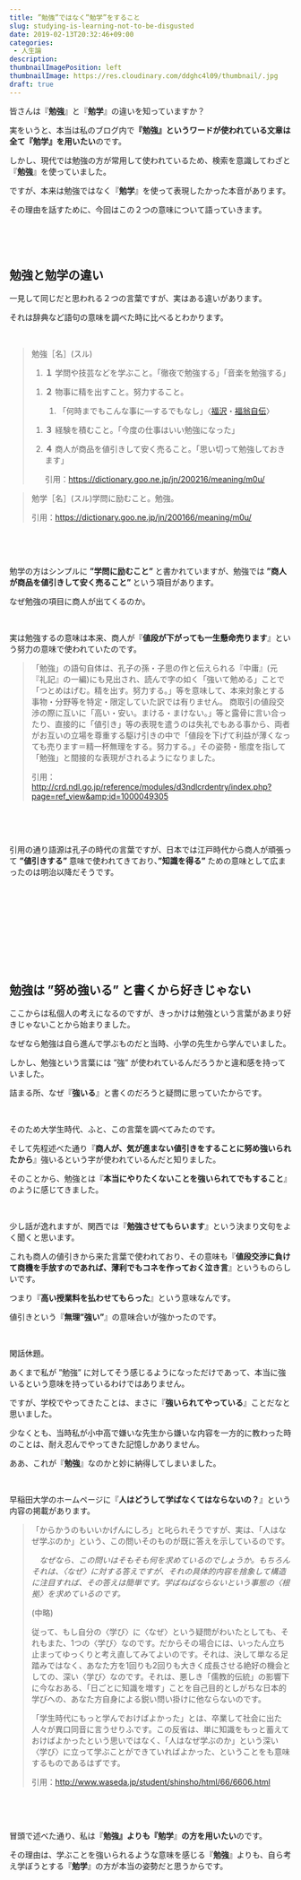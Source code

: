 ```yaml
---
title: ”勉強”ではなく”勉学”をすること
slug: studying-is-learning-not-to-be-disgusted
date: 2019-02-13T20:32:46+09:00
categories: 
 - 人生論
description: 
thumbnailImagePosition: left
thumbnailImage: https://res.cloudinary.com/ddghc4l09/thumbnail/.jpg
draft: true
---
```


<!--more-->

皆さんは『<strong>勉強</strong>』と『<strong>勉学</strong>』の違いを知っていますか？

実をいうと、本当は私のブログ内で<strong>『勉強』というワードが使われている文章は全て『勉学』を用いたい</strong>のです。

しかし、現代では勉強の方が常用して使われているため、検索を意識してわざと『<strong>勉強</strong>』を使っていました。

ですが、本来は勉強ではなく『<strong>勉学</strong>』を使って表現したかった本音があります。

その理由を話すために、今回はこの２つの意味について語っていきます。

&nbsp;

&nbsp;
<h2>勉強と勉学の違い</h2>
一見して同じだと思われる２つの言葉ですが、実はある違いがあります。

それは辞典など語句の意味を調べた時に比べるとわかります。

&nbsp;
<blockquote>
<div>勉強<span class="hinshi">［名］</span><span class="hinshi">(スル)</span></div>
<ol class="meaning cx">
 	<li>
<p class="text"><strong>１</strong> 学問や技芸などを学ぶこと。「徹夜で勉強する」「音楽を勉強する」</p>
</li>
</ol>
<ol class="meaning cx">
 	<li>
<p class="text"><strong>２</strong> 物事に精を出すこと。努力すること。</p>

<ol class="meaning cx">
 	<li>
<p class="text">「何時までもこんな事に―するでもなし」〈<a href="https://dictionary.goo.ne.jp/word/%E7%A6%8F%E6%B2%A2%E8%AB%AD%E5%90%89/#jn-191633">福沢</a>・<a href="https://dictionary.goo.ne.jp/jn/191539/meaning/m0u/">福翁自伝</a>〉</p>
</li>
</ol>
</li>
</ol>
<ol class="meaning cx">
 	<li>
<p class="text"><strong>３</strong> 経験を積むこと。「今度の仕事はいい勉強になった」</p>
</li>
 	<li>
<p class="text"><strong>４</strong> 商人が商品を値引きして安く売ること。「思い切って勉強しておきます」</p>
引用：<a href="https://dictionary.goo.ne.jp/jn/200216/meaning/m0u/">https://dictionary.goo.ne.jp/jn/200216/meaning/m0u/</a></li>
</ol>
</blockquote>
<blockquote><span class="hinshi">勉学［名］</span><span class="hinshi">(スル)</span>学問に励むこと。勉強。

引用：<a href="https://dictionary.goo.ne.jp/jn/200166/meaning/m0u/">https://dictionary.goo.ne.jp/jn/200166/meaning/m0u/</a></blockquote>
&nbsp;

&nbsp;

勉学の方はシンプルに <strong>”学問に励むこと”</strong> と書かれていますが、勉強では <strong>”商人が商品を値引きして安く売ること” </strong>という項目があります。

なぜ勉強の項目に商人が出てくるのか。

&nbsp;

実は勉強するの意味は本来、商人が『<strong>値段が下がっても一生懸命売ります</strong>』という努力の意味で使われていたのです。
<blockquote>「勉強」の語句自体は、孔子の孫・子思の作と伝えられる『中庸』(元『礼記』の一編)にも見出され、読んで字の如く「強いて勉める」ことで「つとめはげむ。精を出す。努力する。」等を意味して、本来対象とする事物・分野等を特定・限定していた訳では有りません。
商取引の値段交渉の際に互いに「高い・安い。まける・まけない。」等と露骨に言い合ったり、直接的に「値引き」等の表現を遣うのは失礼でもある事から、両者がお互いの立場を尊重する駆け引きの中で「値段を下げて利益が薄くなっても売ります＝精一杯無理をする。努力する。」その姿勢・態度を指して「勉強」と間接的な表現がされるようになりました。

引用：<a href="http://crd.ndl.go.jp/reference/modules/d3ndlcrdentry/index.php?page=ref_view&amp;id=1000049305">http://crd.ndl.go.jp/reference/modules/d3ndlcrdentry/index.php?page=ref_view&amp;id=1000049305</a></blockquote>
&nbsp;

&nbsp;

引用の通り語源は孔子の時代の言葉ですが、日本では江戸時代から商人が頑張って <strong>”値引きする”</strong> 意味で使われてきており、<strong>”知識を得る”</strong> ための意味として広まったのは明治以降だそうです。

&nbsp;

&nbsp;

&nbsp;

&nbsp;

&nbsp;
<h2>勉強は ”努め強いる” と書くから好きじゃない</h2>
ここからは私個人の考えになるのですが、きっかけは勉強という言葉があまり好きじゃないことから始まりました。

なぜなら勉強は自ら進んで学ぶものだと当時、小学の先生から学んでいました。

しかし、勉強という言葉には ”強” が使われているんだろうかと違和感を持っていました。

詰まる所、なぜ『<strong>強いる</strong>』と書くのだろうと疑問に思っていたからです。

&nbsp;

そのため大学生時代、ふと、この言葉を調べてみたのです。

そして先程述べた通り『<strong>商人が、気が進まない値引きをすることに努め強いられたから</strong>』強いるという字が使われているんだと知りました。

そのことから、勉強とは『<strong>本当にやりたくないことを強いられてでもすること</strong>』のように感じてきました。

&nbsp;

少し話が逸れますが、関西では『<strong>勉強させてもらいます</strong>』という決まり文句をよく聞くと思います。

これも商人の値引きから来た言葉で使われており、その意味も『<strong>値段交渉に負けて商機を手放すのであれば、薄利でもコネを作っておく泣き言</strong>』というものらしいです。

つまり『<strong>高い授業料を払わせてもらった</strong>』という意味なんです。

値引きという『<strong>無理”強い”</strong>』の意味合いが強かったのです。

&nbsp;

閑話休題。

あくまで私が ”勉強” に対してそう感じるようになっただけであって、本当に強いるという意味を持っているわけではありません。

ですが、学校でやってきたことは、まさに『<strong>強いられてやっている</strong>』ことだなと思いました。

少なくとも、当時私が小中高で嫌いな先生から嫌いな内容を一方的に教わった時のことは、耐え忍んでやってきた記憶しかありません。

ああ、これが『<strong>勉強</strong>』なのかと妙に納得してしまいました。

&nbsp;

早稲田大学のホームページに『<strong>人はどうして学ばなくてはならないの？</strong>』という内容の掲載があります。
<blockquote>「からかうのもいいかげんにしろ」と叱られそうですが、実は、「人はなぜ学ぶのか」という、この問いそのものが既に答えを示しているのです。

<em>　なぜなら、この問いはそもそも何を求めているのでしょうか。もちろんそれは、〈なぜ〉に対する答えですが、それの具体的内容を捨象して構造に注目すれば、その答えは簡単です。学ばねばならないという事態の〈根拠〉を求めているのです。</em>

(中略)

従って、もし自分の〈学び〉に〈なぜ〉という疑問がわいたとしても、それもまた、1つの〈学び〉なのです。だからその場合には、いったん立ち止まってゆっくりと考え直してみてよいのです。それは、決して単なる足踏みではなく、あなた方を1回りも2回りも大きく成長させる絶好の機会としての、深い〈学び〉なのです。それは、悪しき「儒教的伝統」の影響下に今なおある、「日ごとに知識を増す」ことを自己目的としがちな日本的学びへの、あなた方自身による鋭い問い掛けに他ならないのです。

「学生時代にもっと学んでおけばよかった」とは、卒業して社会に出た人々が異口同音に言うせりふです。この反省は、単に知識をもっと蓄えておけばよかったという思いではなく、「人はなぜ学ぶのか」という深い〈学び〉に立って学ぶことができていればよかった、ということをも意味するものであるはずです。

引用：<a href="http://www.waseda.jp/student/shinsho/html/66/6606.html">http://www.waseda.jp/student/shinsho/html/66/6606.html</a></blockquote>
&nbsp;

&nbsp;

冒頭で述べた通り、私は『<strong>勉強』よりも『勉学</strong>』<strong>の方を用いたい</strong>のです。

その理由は、学ぶことを強いられるような意味を感じる『<strong>勉強</strong>』よりも、自ら考え学ぼうとする『<strong>勉学</strong>』の方が本当の姿勢だと思うからです。
